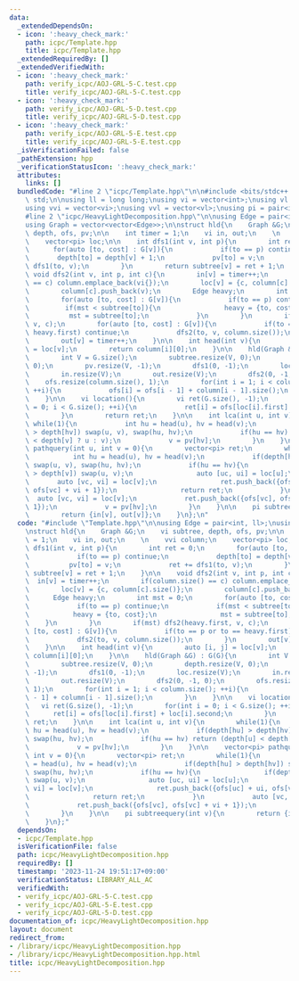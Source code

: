 ```yaml
---
data:
  _extendedDependsOn:
  - icon: ':heavy_check_mark:'
    path: icpc/Template.hpp
    title: icpc/Template.hpp
  _extendedRequiredBy: []
  _extendedVerifiedWith:
  - icon: ':heavy_check_mark:'
    path: verify_icpc/AOJ-GRL-5-C.test.cpp
    title: verify_icpc/AOJ-GRL-5-C.test.cpp
  - icon: ':heavy_check_mark:'
    path: verify_icpc/AOJ-GRL-5-D.test.cpp
    title: verify_icpc/AOJ-GRL-5-D.test.cpp
  - icon: ':heavy_check_mark:'
    path: verify_icpc/AOJ-GRL-5-E.test.cpp
    title: verify_icpc/AOJ-GRL-5-E.test.cpp
  _isVerificationFailed: false
  _pathExtension: hpp
  _verificationStatusIcon: ':heavy_check_mark:'
  attributes:
    links: []
  bundledCode: "#line 2 \"icpc/Template.hpp\"\n\n#include <bits/stdc++.h>\nusing namespace\
    \ std;\n\nusing ll = long long;\nusing vi = vector<int>;\nusing vl = vector<ll>;\n\
    using vvi = vector<vi>;\nusing vvl = vector<vl>;\nusing pi = pair<int, int>;\n\
    #line 2 \"icpc/HeavyLightDecomposition.hpp\"\n\nusing Edge = pair<int, ll>;\n\
    using Graph = vector<vector<Edge>>;\n\nstruct hld{\n    Graph &G;\n    vi subtree,\
    \ depth, ofs, pv;\n\n    int timer = 1;\n    vi in, out;\n    \n    vvi column;\n\
    \    vector<pi> loc;\n\n    int dfs1(int v, int p){\n        int ret = 0;\n  \
    \      for(auto [to, cost] : G[v]){\n            if(to == p) continue;\n     \
    \       depth[to] = depth[v] + 1;\n            pv[to] = v;\n            ret +=\
    \ dfs1(to, v);\n        }\n        return subtree[v] = ret + 1;\n    }\n\n   \
    \ void dfs2(int v, int p, int c){\n        in[v] = timer++;\n        if(column.size()\
    \ == c) column.emplace_back(vi{});\n        loc[v] = {c, column[c].size()};\n\
    \        column[c].push_back(v);\n        Edge heavy;\n        int mst = 0;\n\
    \        for(auto [to, cost] : G[v]){\n            if(to == p) continue;\n   \
    \         if(mst < subtree[to]){\n                heavy = {to, cost};\n      \
    \          mst = subtree[to];\n            }\n        }\n        if(mst) dfs2(heavy.first,\
    \ v, c);\n        for(auto [to, cost] : G[v]){\n            if(to == p or to ==\
    \ heavy.first) continue;\n            dfs2(to, v, column.size());\n        }\n\
    \        out[v] = timer++;\n    }\n\n    int head(int v){\n        auto [i, j]\
    \ = loc[v];\n        return column[i][0];\n    }\n\n    hld(Graph &G) : G(G){\n\
    \        int V = G.size();\n        subtree.resize(V, 0);\n        depth.resize(V,\
    \ 0);\n        pv.resize(V, -1);\n        dfs1(0, -1);\n        loc.resize(V);\n\
    \        in.resize(V);\n        out.resize(V);\n        dfs2(0, -1, 0);\n    \
    \    ofs.resize(column.size(), 1);\n        for(int i = 1; i < column.size();\
    \ ++i){\n            ofs[i] = ofs[i - 1] + column[i - 1].size();\n        }\n\
    \    }\n\n    vi location(){\n        vi ret(G.size(), -1);\n        for(int i\
    \ = 0; i < G.size(); ++i){\n            ret[i] = ofs[loc[i].first] + loc[i].second;\n\
    \        }\n        return ret;\n    }\n\n    int lca(int u, int v){\n       \
    \ while(1){\n            int hu = head(u), hv = head(v);\n            if(depth[hu]\
    \ > depth[hv]) swap(u, v), swap(hu, hv);\n            if(hu == hv) return (depth[u]\
    \ < depth[v] ? u : v);\n            v = pv[hv];\n        }\n    }\n\n    vector<pi>\
    \ pathquery(int u, int v = 0){\n        vector<pi> ret;\n        while(1){\n \
    \           int hu = head(u), hv = head(v);\n            if(depth[hu] > depth[hv])\
    \ swap(u, v), swap(hu, hv);\n            if(hu == hv){\n                if(depth[u]\
    \ > depth[v]) swap(u, v);\n                auto [uc, ui] = loc[u];\n         \
    \       auto [vc, vi] = loc[v];\n                ret.push_back({ofs[uc] + ui,\
    \ ofs[vc] + vi + 1});\n                return ret;\n            }\n          \
    \  auto [vc, vi] = loc[v];\n            ret.push_back({ofs[vc], ofs[vc] + vi +\
    \ 1});\n            v = pv[hv];\n        }\n    }\n\n    pi subtreequery(int v){\n\
    \        return {in[v], out[v]};\n    }\n};\n"
  code: "#include \"Template.hpp\"\n\nusing Edge = pair<int, ll>;\nusing Graph = vector<vector<Edge>>;\n\
    \nstruct hld{\n    Graph &G;\n    vi subtree, depth, ofs, pv;\n\n    int timer\
    \ = 1;\n    vi in, out;\n    \n    vvi column;\n    vector<pi> loc;\n\n    int\
    \ dfs1(int v, int p){\n        int ret = 0;\n        for(auto [to, cost] : G[v]){\n\
    \            if(to == p) continue;\n            depth[to] = depth[v] + 1;\n  \
    \          pv[to] = v;\n            ret += dfs1(to, v);\n        }\n        return\
    \ subtree[v] = ret + 1;\n    }\n\n    void dfs2(int v, int p, int c){\n      \
    \  in[v] = timer++;\n        if(column.size() == c) column.emplace_back(vi{});\n\
    \        loc[v] = {c, column[c].size()};\n        column[c].push_back(v);\n  \
    \      Edge heavy;\n        int mst = 0;\n        for(auto [to, cost] : G[v]){\n\
    \            if(to == p) continue;\n            if(mst < subtree[to]){\n     \
    \           heavy = {to, cost};\n                mst = subtree[to];\n        \
    \    }\n        }\n        if(mst) dfs2(heavy.first, v, c);\n        for(auto\
    \ [to, cost] : G[v]){\n            if(to == p or to == heavy.first) continue;\n\
    \            dfs2(to, v, column.size());\n        }\n        out[v] = timer++;\n\
    \    }\n\n    int head(int v){\n        auto [i, j] = loc[v];\n        return\
    \ column[i][0];\n    }\n\n    hld(Graph &G) : G(G){\n        int V = G.size();\n\
    \        subtree.resize(V, 0);\n        depth.resize(V, 0);\n        pv.resize(V,\
    \ -1);\n        dfs1(0, -1);\n        loc.resize(V);\n        in.resize(V);\n\
    \        out.resize(V);\n        dfs2(0, -1, 0);\n        ofs.resize(column.size(),\
    \ 1);\n        for(int i = 1; i < column.size(); ++i){\n            ofs[i] = ofs[i\
    \ - 1] + column[i - 1].size();\n        }\n    }\n\n    vi location(){\n     \
    \   vi ret(G.size(), -1);\n        for(int i = 0; i < G.size(); ++i){\n      \
    \      ret[i] = ofs[loc[i].first] + loc[i].second;\n        }\n        return\
    \ ret;\n    }\n\n    int lca(int u, int v){\n        while(1){\n            int\
    \ hu = head(u), hv = head(v);\n            if(depth[hu] > depth[hv]) swap(u, v),\
    \ swap(hu, hv);\n            if(hu == hv) return (depth[u] < depth[v] ? u : v);\n\
    \            v = pv[hv];\n        }\n    }\n\n    vector<pi> pathquery(int u,\
    \ int v = 0){\n        vector<pi> ret;\n        while(1){\n            int hu\
    \ = head(u), hv = head(v);\n            if(depth[hu] > depth[hv]) swap(u, v),\
    \ swap(hu, hv);\n            if(hu == hv){\n                if(depth[u] > depth[v])\
    \ swap(u, v);\n                auto [uc, ui] = loc[u];\n                auto [vc,\
    \ vi] = loc[v];\n                ret.push_back({ofs[uc] + ui, ofs[vc] + vi + 1});\n\
    \                return ret;\n            }\n            auto [vc, vi] = loc[v];\n\
    \            ret.push_back({ofs[vc], ofs[vc] + vi + 1});\n            v = pv[hv];\n\
    \        }\n    }\n\n    pi subtreequery(int v){\n        return {in[v], out[v]};\n\
    \    }\n};"
  dependsOn:
  - icpc/Template.hpp
  isVerificationFile: false
  path: icpc/HeavyLightDecomposition.hpp
  requiredBy: []
  timestamp: '2023-11-24 19:51:17+09:00'
  verificationStatus: LIBRARY_ALL_AC
  verifiedWith:
  - verify_icpc/AOJ-GRL-5-C.test.cpp
  - verify_icpc/AOJ-GRL-5-E.test.cpp
  - verify_icpc/AOJ-GRL-5-D.test.cpp
documentation_of: icpc/HeavyLightDecomposition.hpp
layout: document
redirect_from:
- /library/icpc/HeavyLightDecomposition.hpp
- /library/icpc/HeavyLightDecomposition.hpp.html
title: icpc/HeavyLightDecomposition.hpp
---
```

